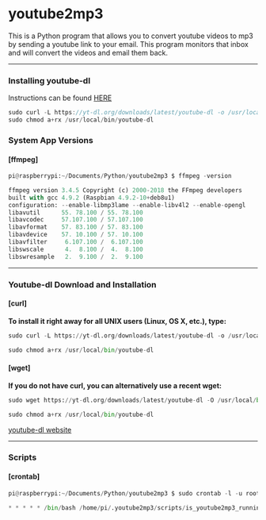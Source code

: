 # youtube2mp3
This is a Python program that allows you to convert youtube videos to mp3 by sending a youtube link to your email. This program monitors that inbox and will convert the videos and email them back.

---

### Installing youtube-dl

Instructions can be found [HERE](https://rg3.github.io/youtube-dl/download.html)

```javascript
sudo curl -L https://yt-dl.org/downloads/latest/youtube-dl -o /usr/local/bin/youtube-dl
sudo chmod a+rx /usr/local/bin/youtube-dl
```

### System App Versions

#### [ffmpeg]
```python
pi@raspberrypi:~/Documents/Python/youtube2mp3 $ ffmpeg -version
```
```python
ffmpeg version 3.4.5 Copyright (c) 2000-2018 the FFmpeg developers
built with gcc 4.9.2 (Raspbian 4.9.2-10+deb8u1)
configuration: --enable-libmp3lame --enable-libv4l2 --enable-opengl
libavutil      55. 78.100 / 55. 78.100
libavcodec     57.107.100 / 57.107.100
libavformat    57. 83.100 / 57. 83.100
libavdevice    57. 10.100 / 57. 10.100
libavfilter     6.107.100 /  6.107.100
libswscale      4.  8.100 /  4.  8.100
libswresample   2.  9.100 /  2.  9.100
```

---

### Youtube-dl Download and Installation

#### [curl]
**To install it right away for all UNIX users (Linux, OS X, etc.), type:**
```python
sudo curl -L https://yt-dl.org/downloads/latest/youtube-dl -o /usr/local/bin/youtube-dl

sudo chmod a+rx /usr/local/bin/youtube-dl
```

#### [wget]
**If you do not have curl, you can alternatively use a recent wget:**
```python
sudo wget https://yt-dl.org/downloads/latest/youtube-dl -O /usr/local/bin/youtube-dl

sudo chmod a+rx /usr/local/bin/youtube-dl
```

[youtube-dl website](https://rg3.github.io/youtube-dl/download.html)

---

### Scripts

#### [crontab]

```python
pi@raspberrypi:~/Documents/Python/youtube2mp3 $ sudo crontab -l -u root | egrep -i youtube
```
```python
* * * * * /bin/bash /home/pi/.youtube2mp3/scripts/is_youtube2mp3_running.sh
```
